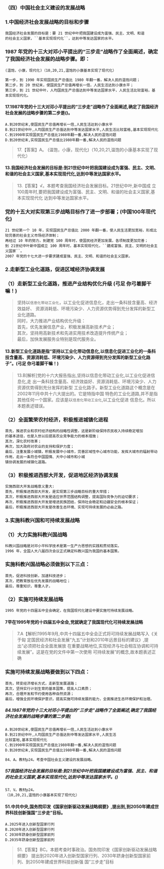 ### （四）中国社会主义建设的发展战略
### 1.中国经济社会发展战略的目标和步骤
    我国经济社会发展的目标是：要 21 世纪中叶把我国建设成为富强、民主、文明、和谐
    的社会主义国家，``基本实现现代化``，达到中等发达国家的水平。

### 1987 年党的十三大对邓小平提出的“三步走”战略作了全面阐述，确定了我国经济社会发展的战略步骤。即：
    (温饱，小康，现代化)（10,20,21,温饱的小康基本实现了现代化）
    
    第一步，到 1990 年实现国民生产总值比 1980 年翻一番，解决人民的温饱问题；
    第二步，到 20 世纪末，使国民生产总值再增长一倍，人民生活达到小康水平；
    第三步，到 21 世纪中叶，人均国民生产总值达到中等发达国家水平，人民生活比较富裕，基本实现现代化。

#### 17.1987年党的十三大对邓小平提出的“三步走”战略作了全面阐述,确定了我国经济社会发展的战略步骤的第二步是()。
    A.到20世纪末,使国民生产总值再增长一倍,人民生活达到小康水平
    B.到21世纪中叶,人均国民生产总值达到中等发达国家水平,人民生活比较富格,基本实现现代化
    C.到1990年实现国民生产总值比1980年翻一番,解决人民的温饱问题
    D.到20世纪末,实现国民生产总值比1980年翻一番,解决人民的温饱问题
>   17.【答案】A。
(温饱，小康，现代化)（10,20,21,温饱的小康基本实现了现代化）

#### 13.我国经济社会发展的目标是:到21世纪中叶把我国建设成为富强、民主、文明、和谐的社会主义国家,基本实现现代化,达到中等发达国家水平。
>   13.【答案】√。本题考查我国经济社会发展目标。21世纪中叶,新中国成
    立100周年时,要把我国建设成为富强、民主、文明、和谐的社会主义国家,基本实现现代化
    达到中等发达国家水平。


### 党的十五大对实现第三步战略目标作了进一步部署；(中国100年现代化)
    21 世纪第一个 10 年，实现国民生产总值比 2000 年翻一番，使人民生活更加宽裕，形成比较完善的社会主义市场经济体制；
    再经过 10 年的努力，到建党 100 周年时，使国民经济更加发展，各项制度更加完善；
    到 21世纪中叶新中国成立 100 周年时，基本实现现代化，``建成富强、民主、文明的社会主义国家``。
    2007 年党的十七大进一步要求建成富强、民主、文明、和谐的社会主义国家。

### 2.走新型工业化道路，促进区域经济协调发展
### （1）走新型工业化道路，推进产业结构优化升级 (弓足  你弓着脚干嘛！)
>   坚持以`信息化带动工业化`，以工业化促进信息化，走出一条科技含量高、经济效益好、
    资源消耗低、环境污染少、人力资源优势得到充分发挥的新型工业化道路。     
    同时，大力推进产业结构优化升级：     
    首先，优先发展信息产业，积极发展高新技术产业；     
    其次，坚持用高新技术和先进实用技术改造提升传统产业；     
    最后，加快发展服务业特别是现代服务业。     

#### 13.新型工业化道路是指“坚持以工业化带动信息化,以信息化促进工业化的一条科技含量高、资源消耗低、环境污染少、人力资源得到充分发挥的新型工业化路子”。(弓足  你弓着脚干嘛！)
>   13.B[解析]党的十六大报告指出,坚持以信息化带动工业化,以工业化促进信息化,走
    出一条科技含量高、经济效益好、资源消耗低、环境污染少、人力资源优势得到充分发挥的新型
    工业化路子。新型工业化道路这个概念是在2002年11月中共十六大提出的。它是特指中国
    特色的工业化道路,并不是指其他任何一个国家。应该是以`信息化带动工业化`,以工业化促进
    信息化。所以本题表述错误。


### （2）全面繁荣农村经济，积极推进城镇化进程
    首先，推进农业和农村经济结构的战略性调整，这是新阶级保持农民收入持续稳定增加
    的基本途径，也是入世以后提高农业竞争能力的根本措施；
    其次，深化农村改革；
    再次，加大政府对农业的支持和保护力度；
    最后，注重发展小城镇，积极发展中小城市，完善区域性中心城市功能，发挥大城市的辐射带动作用，走出一条符合中国国情、大中小城市和小城
    镇协调发展的城镇化道路。

### （3）积极推进西部大开发，促进地区经济协调发展
    实施西部大开发战略意义重大:
    首先，积极推进西部大开发，是实现第三步战略目标的重大举措；
    其次，积极推进西部大开发是适应世界范围结构调整，提高国际竞争力的迫切要求；
    再次，积极推进西部大开发是增进民族团结，保持社会稳定和边疆安全的根本保证；
    最后，积极推进西部大开发是改善生态环境、实现可持续发展的必由之路。
    
### 3.实施科教兴国和可持续发展战略
### （1）大力实施科教兴国战略
    科教兴国战略是对邓小平科学技术是第一生产力思想的实践和贯彻落实。
    1996 年，全国人大八届四次会议正式确定科教兴国为我国的基本国策。

### 实施科教兴国战略必须做到以下三点：
    首先，促进科技创新，加速科技进步；
    其次，把教育放在优先发展的战略地位；
    最后，尊重知识，尊重人才。

### （2）实施可持续发展战略
    1995 年党的十四届五中全会确定，在我国现代化建设中要实施可持续发展战略。

#### 7早在1995年党的十四届五中全会,党就确定了我国现代化可持续发展战略
>   7.A【解析]1995年9月,中共十四届五中全会正式将可持续发展战略写入《关于匈
    定国民经济和社会发展“九五”计划和2010年远景目标的建议》,提出“必须把社会全面发展放
    在重要战略地位,实现经济与社会相互协调和可持续发展”。这是在党的文件中第一次使用
    可持续发展”的概念,故本题表述正确
    
### 实施可持续发展战略要做到以下四点：
    首先，转变经济增长方式，走新型发展道路；
    其次，坚持实行计划生育的基本国策，提高人口素质；
    再次，合理开发和节约使用各种自然资源；
    最后，增强全民环境保护意识，提高实施可持续发展的能力，全面推进生态环境保护和治理。

##### 84.1987年党的十三大对邓小平提出的“三步走”战略作了全面阐述,确定了我国经济社会发展的战略步骤的第二步是(
    A.到20世纪末,使国民生产总值再增长一倍,人民生活达到小康水平
    B.到21世纪中叶,人均国民生产总值达到中等发达国家水平,人民生活
    比较富裕,基本实现现代化
    C.到1990年实现国民生产总值比1980年翻一番,解决人民的温饱问题
    D.到20世纪末,实现国民生产总值比1980年翻一番,解决人民的温饱问题
    
    84、A。教材p24。考查中国社会主义建设的发展战略。

##### 57我国经济社会发展的目标是:到21世纪中叶把我国建建设成为富强、民主、和谐的社会主义国家,基本实现现代化,达到中等发达国家水平。()
    57、V。教材p24。
    （10,20,21,温饱的小康基本实现了现代化）

#### 51.中共中央,国务院印发《国家创新驱动发展战略纲要》,提出到,到2050年建成世界科技创新强国“三步走”目标。
    A.2025年进入创新型国家行列
    B.2020年进入创新型国家行列
    C 2030年跻身创新型国家前列
    D.2035年跻身创新型国家前列
>   51.【答案】BC。本题考查时事政治。国务院印发《国家创新驱动发展战略纲要》
    提出到2020年进入创新型国家行列、2030年跻身创新型国家前列、到2050年建成世界科技创新强
    国“三步走”目标    





    
            
